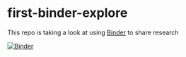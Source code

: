 # first-binder-explore

This repo is taking a look at using [Binder](https://mybinder.org/) to share research

[![Binder](https://mybinder.org/badge_logo.svg)](https://mybinder.org/v2/gh/mawds/first-binder-explore/HEAD)
